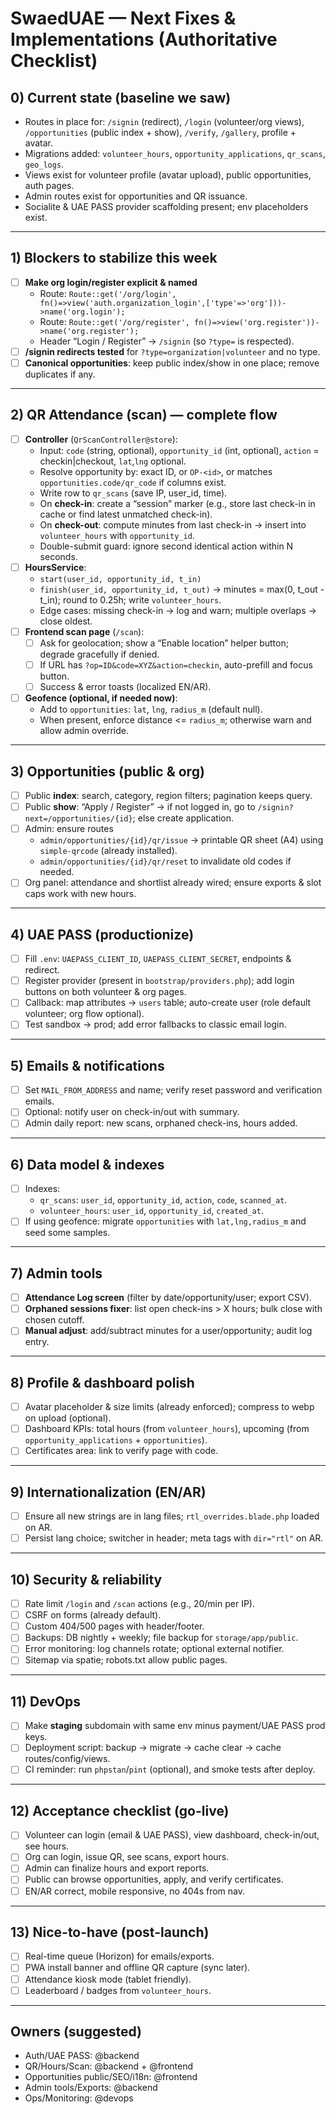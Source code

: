 # SwaedUAE — Next Fixes & Implementations (Authoritative Checklist)

## 0) Current state (baseline we saw)
- Routes in place for: `/signin` (redirect), `/login` (volunteer/org views), `/opportunities` (public index + show), `/verify`, `/gallery`, profile + avatar.
- Migrations added: `volunteer_hours`, `opportunity_applications`, `qr_scans`, `geo_logs`.
- Views exist for volunteer profile (avatar upload), public opportunities, auth pages.
- Admin routes exist for opportunities and QR issuance.
- Socialite & UAE PASS provider scaffolding present; env placeholders exist.

---

## 1) Blockers to stabilize this week
- [ ] **Make org login/register explicit & named**
  - Route: `Route::get('/org/login', fn()=>view('auth.organization_login',['type'=>'org']))->name('org.login');`
  - Route: `Route::get('/org/register', fn()=>view('org.register'))->name('org.register');`
  - Header “Login / Register” → `/signin` (so `?type=` is respected).
- [ ] **/signin redirects tested** for `?type=organization|volunteer` and no type.
- [ ] **Canonical opportunities**: keep public index/show in one place; remove duplicates if any.

---

## 2) QR Attendance (scan) — complete flow
- [ ] **Controller** (`QrScanController@store`):
  - Input: `code` (string, optional), `opportunity_id` (int, optional), `action` = checkin|checkout, `lat`,`lng` optional.
  - Resolve opportunity by: exact ID, or `OP-<id>`, or matches `opportunities.code/qr_code` if columns exist.
  - Write row to `qr_scans` (save IP, user_id, time).
  - On **check-in**: create a “session” marker (e.g., store last check-in in cache or find latest unmatched check-in).
  - On **check-out**: compute minutes from last check-in → insert into `volunteer_hours` with `opportunity_id`.
  - Double-submit guard: ignore second identical action within N seconds.
- [ ] **HoursService**:
  - `start(user_id, opportunity_id, t_in)`
  - `finish(user_id, opportunity_id, t_out)` → minutes = max(0, t_out - t_in); round to 0.25h; write `volunteer_hours`.
  - Edge cases: missing check-in → log and warn; multiple overlaps → close oldest.
- [ ] **Frontend scan page** (`/scan`):
  - [ ] Ask for geolocation; show a “Enable location” helper button; degrade gracefully if denied.
  - [ ] If URL has `?op=ID&code=XYZ&action=checkin`, auto-prefill and focus button.
  - [ ] Success & error toasts (localized EN/AR).
- [ ] **Geofence (optional, if needed now)**:
  - Add to `opportunities`: `lat`, `lng`, `radius_m` (default null).
  - When present, enforce distance <= `radius_m`; otherwise warn and allow admin override.

---

## 3) Opportunities (public & org)
- [ ] Public **index**: search, category, region filters; pagination keeps query.
- [ ] Public **show**: “Apply / Register” → if not logged in, go to `/signin?next=/opportunities/{id}`; else create application.
- [ ] Admin: ensure routes
  - `admin/opportunities/{id}/qr/issue` → printable QR sheet (A4) using `simple-qrcode` (already installed).
  - `admin/opportunities/{id}/qr/reset` to invalidate old codes if needed.
- [ ] Org panel: attendance and shortlist already wired; ensure exports & slot caps work with new hours.

---

## 4) UAE PASS (productionize)
- [ ] Fill `.env`: `UAEPASS_CLIENT_ID`, `UAEPASS_CLIENT_SECRET`, endpoints & redirect.
- [ ] Register provider (present in `bootstrap/providers.php`); add login buttons on both volunteer & org pages.
- [ ] Callback: map attributes → `users` table; auto-create user (role default volunteer; org flow optional).
- [ ] Test sandbox → prod; add error fallbacks to classic email login.

---

## 5) Emails & notifications
- [ ] Set `MAIL_FROM_ADDRESS` and name; verify reset password and verification emails.
- [ ] Optional: notify user on check-in/out with summary.
- [ ] Admin daily report: new scans, orphaned check-ins, hours added.

---

## 6) Data model & indexes
- [ ] Indexes:
  - `qr_scans`: `user_id`, `opportunity_id`, `action`, `code`, `scanned_at`.
  - `volunteer_hours`: `user_id`, `opportunity_id`, `created_at`.
- [ ] If using geofence: migrate `opportunities` with `lat,lng,radius_m` and seed some samples.

---

## 7) Admin tools
- [ ] **Attendance Log screen** (filter by date/opportunity/user; export CSV).
- [ ] **Orphaned sessions fixer**: list open check-ins > X hours; bulk close with chosen cutoff.
- [ ] **Manual adjust**: add/subtract minutes for a user/opportunity; audit log entry.

---

## 8) Profile & dashboard polish
- [ ] Avatar placeholder & size limits (already enforced); compress to webp on upload (optional).
- [ ] Dashboard KPIs: total hours (from `volunteer_hours`), upcoming (from `opportunity_applications` + `opportunities`).
- [ ] Certificates area: link to verify page with code.

---

## 9) Internationalization (EN/AR)
- [ ] Ensure all new strings are in lang files; `rtl_overrides.blade.php` loaded on AR.
- [ ] Persist lang choice; switcher in header; meta tags with `dir="rtl"` on AR.

---

## 10) Security & reliability
- [ ] Rate limit `/login` and `/scan` actions (e.g., 20/min per IP).
- [ ] CSRF on forms (already default).
- [ ] Custom 404/500 pages with header/footer.
- [ ] Backups: DB nightly + weekly; file backup for `storage/app/public`.
- [ ] Error monitoring: log channels rotate; optional external notifier.
- [ ] Sitemap via spatie; robots.txt allow public pages.

---

## 11) DevOps
- [ ] Make **staging** subdomain with same env minus payment/UAE PASS prod keys.
- [ ] Deployment script: backup → migrate → cache clear → cache routes/config/views.
- [ ] CI reminder: run `phpstan`/`pint` (optional), and smoke tests after deploy.

---

## 12) Acceptance checklist (go-live)
- [ ] Volunteer can login (email & UAE PASS), view dashboard, check-in/out, see hours.
- [ ] Org can login, issue QR, see scans, export hours.
- [ ] Admin can finalize hours and export reports.
- [ ] Public can browse opportunities, apply, and verify certificates.
- [ ] EN/AR correct, mobile responsive, no 404s from nav.

---

## 13) Nice-to-have (post-launch)
- [ ] Real-time queue (Horizon) for emails/exports.
- [ ] PWA install banner and offline QR capture (sync later).
- [ ] Attendance kiosk mode (tablet friendly).
- [ ] Leaderboard / badges from `volunteer_hours`.

---

## Owners (suggested)
- Auth/UAE PASS: @backend
- QR/Hours/Scan: @backend + @frontend
- Opportunities public/SEO/i18n: @frontend
- Admin tools/Exports: @backend
- Ops/Monitoring: @devops

